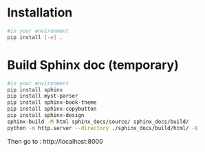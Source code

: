 # Installation

```bash
#in your environment
pip install [-e] .
```

# Build Sphinx doc (temporary)

```bash
#in your environment
pip install sphinx
pip install myst-parser
pip install sphinx-book-theme
pip install sphinx-copybutton
pip install sphinx-design
sphinx-build -M html sphinx_docs/source/ sphinx_docs/build/
python -m http.server --directory ./sphinx_docs/build/html/ -E
```

Then go to : http://localhost:8000
